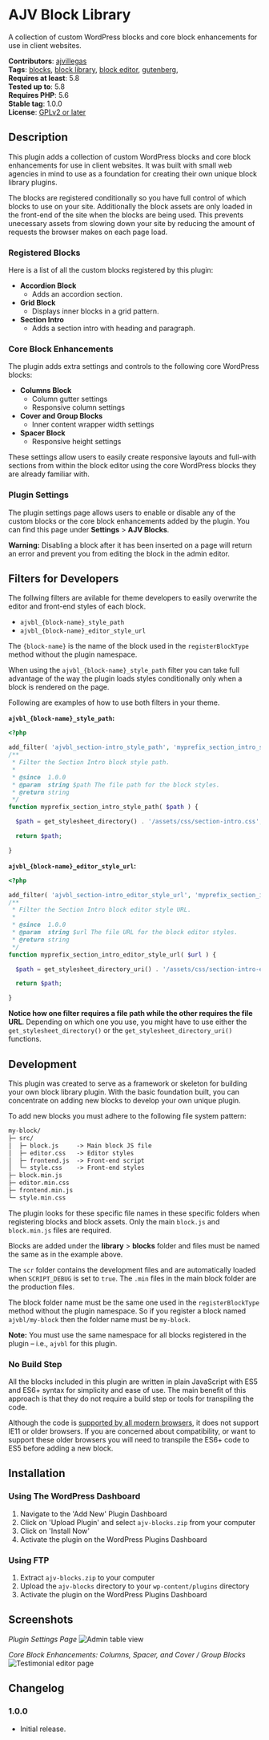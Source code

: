 # AJV Block Library

A collection of custom WordPress blocks and core block enhancements for use in client websites.

**Contributors**: [ajvillegas](http://profiles.wordpress.org/ajvillegas)  
**Tags**: [blocks](http://wordpress.org/plugins/tags/blocks), [block library](http://wordpress.org/plugins/tags/block-library), [block editor](http://wordpress.org/plugins/tags/block-editor), [gutenberg](http://wordpress.org/plugins/tags/gutenberg),  
**Requires at least**: 5.8  
**Tested up to**: 5.8  
**Requires PHP**: 5.6  
**Stable tag**: 1.0.0  
**License**: [GPLv2 or later](http://www.gnu.org/licenses/gpl-2.0.html)

## Description

This plugin adds a collection of custom WordPress blocks and core block enhancements for use in client websites. It was built with small web agencies in mind to use as a foundation for creating their own unique block library plugins.

The blocks are registered conditionally so you have full control of which blocks to use on your site. Additionally the block assets are only loaded in the front-end of the site when the blocks are being used. This prevents unecessary assets from slowing down your site by reducing the amount of requests the browser makes on each page load.

### Registered Blocks

Here is a list of all the custom blocks registered by this plugin:

- **Accordion Block**
  - Adds an accordion section.
- **Grid Block**
  - Displays inner blocks in a grid pattern.
- **Section Intro**
  - Adds a section intro with heading and paragraph.

### Core Block Enhancements

The plugin adds extra settings and controls to the following core WordPress blocks:

- **Columns Block**
  - Column gutter settings
  - Responsive column settings
- **Cover and Group Blocks**
  - Inner content wrapper width settings
- **Spacer Block**
  - Responsive height settings

These settings allow users to easily create responsive layouts and full-with sections from within the block editor using the core WordPress blocks they are already familiar with.

### Plugin Settings

The plugin settings page allows users to enable or disable any of the custom blocks or the core block enhancements added by the plugin. You can find this page under **Settings** > **AJV Blocks**.

**Warning:** Disabling a block after it has been inserted on a page will return an error and prevent you from editing the block in the admin editor.

## Filters for Developers

The follwing filters are avilable for theme developers to easily overwrite the editor and front-end styles of each block.

- `ajvbl_{block-name}_style_path`
- `ajvbl_{block-name}_editor_style_url`

The `{block-name}` is the name of the block used in the `registerBlockType` method without the plugin namespace.

When using the `ajvbl_{block-name}_style_path` filter you can take full advantage of the way the plugin loads styles conditionally only when a block is rendered on the page.

Following are examples of how to use both filters in your theme.

**`ajvbl_{block-name}_style_path`:**

```php
<?php

add_filter( 'ajvbl_section-intro_style_path', 'myprefix_section_intro_style_path' );
/**
 * Filter the Section Intro block style path.
 *
 * @since  1.0.0
 * @param  string $path The file path for the block styles.
 * @return string
 */
function myprefix_section_intro_style_path( $path ) {

  $path = get_stylesheet_directory() . '/assets/css/section-intro.css';

  return $path;

}
```

**`ajvbl_{block-name}_editor_style_url`:**

```php
<?php

add_filter( 'ajvbl_section-intro_editor_style_url', 'myprefix_section_intro_editor_style_url' );
/**
 * Filter the Section Intro block editor style URL.
 *
 * @since  1.0.0
 * @param  string $url The file URL for the block editor styles.
 * @return string
 */
function myprefix_section_intro_editor_style_url( $url ) {

  $path = get_stylesheet_directory_uri() . '/assets/css/section-intro-editor.css';

  return $path;

}
```

**Notice how one filter requires a file path while the other requires the file URL**. Depending on which one you use, you might have to use either the `get_stylesheet_directory()` or the `get_stylesheet_directory_uri()` functions.

## Development

This plugin was created to serve as a framework or skeleton for building your own block library plugin. With the basic foundation built, you can concentrate on adding new blocks to develop your own unique plugin.

To add new blocks you must adhere to the following file system pattern:

```txt
my-block/
├─ src/
│  ├─ block.js     -> Main block JS file
│  ├─ editor.css   -> Editor styles
│  ├─ frontend.js  -> Front-end script
│  └─ style.css    -> Front-end styles
├─ block.min.js
├─ editor.min.css
├─ frontend.min.js
└─ style.min.css
```

The plugin looks for these specific file names in these specific folders when registering blocks and block assets. Only the main `block.js` and `block.min.js` files are required.

Blocks are added under the **library** > **blocks** folder and files must be named the same as in the example above.

The `scr` folder contains the development files and are automatically loaded when `SCRIPT_DEBUG` is set to `true`. The `.min` files in the main block folder are the production files.

The block folder name must be the same one used in the `registerBlockType` method without the plugin namespace. So if you register a block named `ajvbl/my-block` then the folder name must be `my-block`.

**Note:** You must use the same namespace for all blocks registered in the plugin – i.e., `ajvbl` for this plugin.

### No Build Step

All the blocks included in this plugin are written in plain JavaScript with ES5 and ES6+ syntax for simplicity and ease of use. The main benefit of this approach is that they do not require a build step or tools for transpiling the code.

Although the code is [supported by all modern browsers](https://caniuse.com/?search=es6), it does not support IE11 or older browsers. If you are concerned about compatibility, or want to support these older browsers you will need to transpile the ES6+ code to ES5 before adding a new block.

## Installation

### Using The WordPress Dashboard

1. Navigate to the 'Add New' Plugin Dashboard
2. Click on 'Upload Plugin' and select `ajv-blocks.zip` from your computer
3. Click on 'Install Now'
4. Activate the plugin on the WordPress Plugins Dashboard

### Using FTP

1. Extract `ajv-blocks.zip` to your computer
2. Upload the `ajv-blocks` directory to your `wp-content/plugins` directory
3. Activate the plugin on the WordPress Plugins Dashboard

## Screenshots

*Plugin Settings Page*
![Admin table view](wp-assets/screenshot-1.jpg?raw=true)

*Core Block Enhancements: Columns, Spacer, and Cover / Group Blocks*
![Testimonial editor page](wp-assets/screenshot-2.jpg?raw=true)

## Changelog

### 1.0.0

- Initial release.
